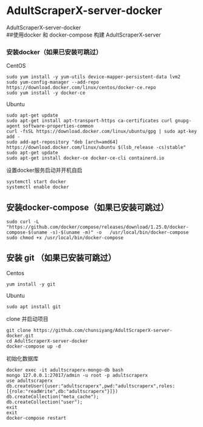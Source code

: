 # AdultScraperX-server-docker
AdultScraperX-server-docker  
##使用docker 和 docker-compose 构建 AdultScraperX-server  
### 安装docker（如果已安装可跳过）
CentOS
```
sudo yum install -y yum-utils device-mapper-persistent-data lvm2  
sudo yum-config-manager --add-repo https://download.docker.com/linux/centos/docker-ce.repo
sudo yum install -y docker-ce
```
Ubuntu
```
sudo apt-get update  
sudo apt-get install apt-transport-https ca-certificates curl gnupg-agent software-properties-common  
curl -fsSL https://download.docker.com/linux/ubuntu/gpg | sudo apt-key add -  
sudo add-apt-repository "deb [arch=amd64] https://download.docker.com/linux/ubuntu $(lsb_release -cs)stable"  
sudo apt-get update  
sudo apt-get install docker-ce docker-ce-cli containerd.io  
```
设置docker服务启动并开机自启
```
systemctl start docker  
systemctl enable docker  
```
## 安装docker-compose（如果已安装可跳过）
```
sudo curl -L "https://github.com/docker/compose/releases/download/1.25.0/docker-compose-$(uname -s)-$(uname -m)" -o   /usr/local/bin/docker-compose  
sudo chmod +x /usr/local/bin/docker-compose
```
## 安装 git （如果已安装可跳过）
Centos 
```
yum install -y git
```
Ubuntu 
```
sudo apt install git
```
clone 并启动项目
```
git clone https://github.com/chunsiyang/AdultScraperX-server-docker.git  
cd AdultScraperX-server-docker  
docker-compose up -d
```
初始化数据库
```
docker exec -it adultscraperx-mongo-db bash
mongo 127.0.0.1:27017/admin -u root -p adultscraperx
use adultscraperx
db.createUser({user:"adultscraperx",pwd:"adultscraperx",roles:[{role:"readWrite",db:"adultscraperx"}]})
db.createCollection("meta_cache");
db.createCollection("user");
exit
exit
docker-compose restart
```
